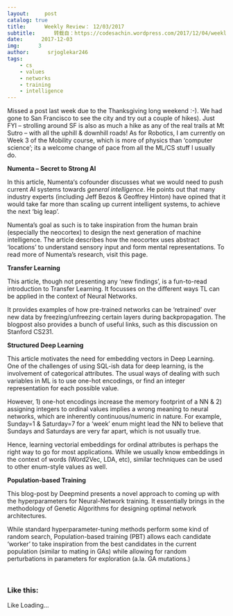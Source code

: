 ```yaml
---
layout:     post
catalog: true
title:      Weekly Review： 12/03/2017
subtitle:      转载自：https://codesachin.wordpress.com/2017/12/04/weekly-review-12-03-2017/
date:      2017-12-03
img:      3
author:      srjoglekar246
tags:
    - cs
    - values
    - networks
    - training
    - intelligence
---
```


Missed a post last week due to the Thanksgiving long weekend :-). We had gone to San Francisco to see the city and try out a couple of hikes). Just FYI – strolling around SF is also as much a hike as any of the real trails at Mt Sutro – with all the uphill & downhill roads! As for Robotics, I am currently on Week 3 of the Mobility course, which is more of physics than ‘computer science’; its a welcome change of pace from all the ML/CS stuff I usually do.

**Numenta – Secret to Strong AI**

In this article, Numenta‘s cofounder discusses what we would need to push current AI systems towards *general intelligence*. He points out that many industry experts (including Jeff Bezos & Geoffrey Hinton) have opined that it would take far more than scaling up current intelligent systems, to achieve the next ‘big leap’.

Numenta’s goal as such is to take inspiration from the human brain (especially the neocortex) to design the next generation of machine intelligence. The article describes how the neocortex uses abstract ‘locations’ to understand sensory input and form mental representations. To read more of Numenta’s research, visit this page.

**Transfer Learning**

This article, though not presenting any ‘new findings’, is a fun-to-read introduction to Transfer Learning. It focusses on the different ways TL can be applied in the context of Neural Networks.

It provides examples of how pre-trained networks can be ‘retrained’ over new data by freezing/unfreezing certain layers during backpropagation. The blogpost also provides a bunch of useful links, such as this discussion on Stanford CS231.

**Structured Deep Learning**

This article motivates the need for embedding vectors in Deep Learning. One of the challenges of using SQL-ish data for deep learning, is the involvement of categorical attributes. The usual ways of dealing with such variables in ML is to use one-hot encodings, or find an integer representation for each possible value.

However, 1) one-hot encodings increase the memory footprint of a NN & 2) assigning integers to ordinal values implies a wrong meaning to neural networks, which are inherently continuous/numeric in nature. For example, Sunday=1 & Saturday=7 for a ‘week’ enum might lead the NN to believe that Sundays and Saturdays are very far apart, which is not usually true.

Hence, learning vectorial embeddings for ordinal attributes is perhaps the right way to go for most applications. While we usually know embeddings in the context of words (Word2Vec, LDA, etc), similar techniques can be used to other enum-style values as well.

**Population-based Training**

This blog-post by Deepmind presents a novel approach to coming up with the hyperparameters for Neural-Network training. It essentially brings in the methodology of Genetic Algorithms for designing optimal network architectures.

While standard hyperparameter-tuning methods perform some kind of random search, Population-based training (PBT) allows each candidate ‘worker’ to take inspiration from the best candidates in the current population (similar to mating in GAs) while allowing for random perturbations in parameters for exploration (a.la. GA mutations.)

 





### Like this:

Like Loading...
